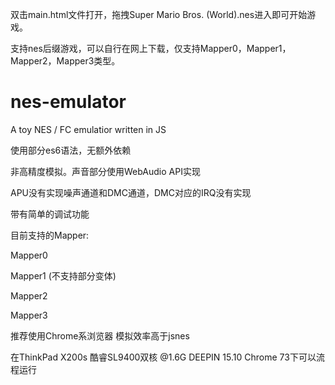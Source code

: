 双击main.html文件打开，拖拽Super Mario Bros. (World).nes进入即可开始游戏。

支持nes后缀游戏，可以自行在网上下载，仅支持Mapper0，Mapper1，Mapper2，Mapper3类型。

# nes-emulator
A toy NES / FC emulatior written in JS

使用部分es6语法，无额外依赖

非高精度模拟。声音部分使用WebAudio API实现

APU没有实现噪声通道和DMC通道，DMC对应的IRQ没有实现

带有简单的调试功能


目前支持的Mapper:

Mapper0

Mapper1 (不支持部分变体)

Mapper2

Mapper3

推荐使用Chrome系浏览器
模拟效率高于jsnes

在ThinkPad X200s 酷睿SL9400双核 @1.6G DEEPIN 15.10 Chrome 73下可以流程运行
